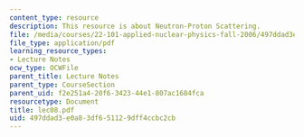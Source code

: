```yaml
---
content_type: resource
description: This resource is about Neutron-Proton Scattering.
file: /media/courses/22-101-applied-nuclear-physics-fall-2006/497ddad3e0a83df651129dff4ccbc2cb_lec08.pdf
file_type: application/pdf
learning_resource_types:
- Lecture Notes
ocw_type: OCWFile
parent_title: Lecture Notes
parent_type: CourseSection
parent_uid: f2e251a4-20f6-3423-44e1-807ac1684fca
resourcetype: Document
title: lec08.pdf
uid: 497ddad3-e0a8-3df6-5112-9dff4ccbc2cb
---
```

